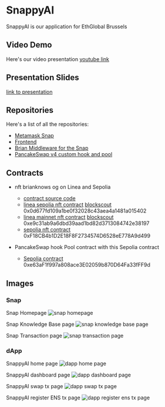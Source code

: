 # SnappyAI
SnappyAI is our application for EthGlobal Brussels

## Video Demo

Here's our video presentation [youtube link](https://youtu.be/R5lmc-e30LE)

## Presentation Slides

[link to presentation](https://pitch.com/v/snappyai-5qriae)

## Repositories

Here's a list of all the repositories:
* [Metamask Snap](https://github.com/Che-Scoppiati/snappy-snap-and-frontend)
* [Frontend](https://github.com/Che-Scoppiati/snappy-snap-and-frontend)
* [Brian Middleware for the Snap](https://github.com/Che-Scoppiati/brian-snap-middleware)
* [PancakeSwap v4 custom hook and pool](https://github.com/Che-Scoppiati/pancake-v4-hooks)


## Contracts 

* nft brianknows og on Linea and Sepolia
  * [contract source code](https://github.com/Che-Scoppiati/SnappyAI/blob/main/brianknows-og-nft.sol)
  * [linea sepolia nft contract](https://sepolia.lineascan.build/address/0x0d677fd109a1be0f32028c43aea4a1481a015402) [blockscout](https://explorer.sepolia.linea.build/address/0x0d677fd109A1Be0f32028C43aEA4a1481a015402) 0x0d677fd109a1be0f32028c43aea4a1481a015402
  * [linea mainnet nft contract](https://lineascan.build/address/0xe9c31ab9a6dbd39aad1bd82d3713084742e38197) [blockscout](https://explorer.linea.build/address/0xe9c31ab9a6dbd39aad1bd82d3713084742e38197) 0xe9c31ab9a6dbd39aad1bd82d3713084742e38197
  * [sepolia nft contract](https://eth-sepolia.blockscout.com/address/0xF18CB4b1D2E18F8F2734574D6528eE778A9d499C) 0xF18CB4b1D2E18F8F2734574D6528eE778A9d499

* PancakeSwap hook Pool contract with this Sepolia contract
  * [Sepolia contract](https://eth-sepolia.blockscout.com/address/0xe63aF1f997a808ace3E02059b870D64Fa33fFF9d?tab=contract) 0xe63aF1f997a808ace3E02059b870D64Fa33fFF9d
  
## Images

### Snap
Snap Homepage
![snap homepage](https://github.com/Che-Scoppiati/SnappyAI/blob/main/images/1-home-snap.png?raw=true)

Snap Knowledge Base page
![snap knowledge base page](https://github.com/Che-Scoppiati/SnappyAI/blob/main/images/2-knowledge-snap.png?raw=true)

Snap Transaction page
![snap transaction page](https://github.com/Che-Scoppiati/SnappyAI/blob/main/images/2e-transaction-snap.png?raw=true)

### dApp
SnappyAI home page
![dapp home page](https://github.com/Che-Scoppiati/SnappyAI/blob/main/images/0-home-frontend.png?raw=true)

SnappyAI dashboard page
![dapp dashboard page](https://github.com/Che-Scoppiati/SnappyAI/blob/main/images/4-dashboard.png?raw=true)

SnappyAI swap tx page
![dapp swap tx page](https://github.com/Che-Scoppiati/SnappyAI/blob/main/images/3-tx-swap.png?raw=true)

SnappyAI register ENS tx page
![dapp register ens tx page](https://github.com/Che-Scoppiati/SnappyAI/blob/main/images/3-tx-register.png?raw=true)
